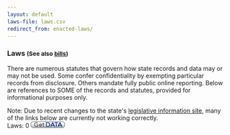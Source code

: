 ```yaml
---
layout: default
laws-file: laws.csv
redirect_from: enacted-laws/
---
```


<h3>Laws <small>(See also <a href="{{site.baseUrl}}/bills">bills</a>)</small></h3>
<p>There are numerous statutes that govern how state records and data may or may not be used. Some confer confidentiality by exempting particular records from disclosure. Others mandate fully public online reporting. Below are references to SOME of the records and statutes, provided for informational purposes only.</p>

<div class="alert alert-danger">
  <span class="glyphicon glyphicon-exclamation-sign" aria-hidden="true"></span>
  <span class="sr-only">Note:</span>
  Due to recent changes to the state's <a href="http://public.leginfo.state.ny.us/lawssrch.cgi?NVLWO:">legislative information site</a>, many of the links below are currently not working correctly. 
</div>

<div class="panel panel-default">
  <div class="panel-heading">
    Laws: <span id="laws-count">0</span>
    <span class="pull-right"><a href="{{site.baseUrl}}/laws/{{page.laws-file}}"><img src="https://raw.githubusercontent.com/BetaNYC/getDataButton/master/png/80x15.png" alt="download raw data"></a></span>
  </div>
  <div class="list-group"></div>
</div>

<script type="text/javascript" src="http://d3js.org/d3.v3.min.js" charset="utf-8"></script>
<script>
  d3.csv("{{site.baseUrl}}/laws/{{page.laws-file}}", function(lawData) {
    if (lawData == undefined) { alert("Unable to load data"); return; }
    d3.select("#laws-count").text(lawData.length);
    d3.select(".list-group").selectAll("a").data(lawData)
      .enter().append("a")
        .attr("href", function(d) { return d.link })
        .classed("list-group-item", true)
        .html(function(d) {
          return "<span class='badge'>" + d.requires + "</span><h4>" + d.law + " " + d.section + "</h4><p>" + d.description + "</p><p>" + d.notes + "</p>"
        });
  });
</script>
